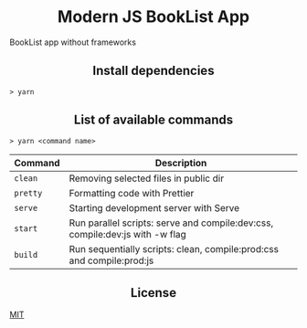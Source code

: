 <h1 align="center">Modern JS BookList App</h1>

BookList app without frameworks

<h2 align="center">Install dependencies</h2>

```
> yarn
```

<h2 align="center">List of available commands</h2>

```
> yarn <command name>
```

<table>
  <thead>
    <tr>
      <th>Command</th>
      <th>Description</th>
    </tr>
  </thead>
  <tbody>
    <tr>
      <td>
        <code>clean</code>
      </td>
      <td>
        Removing selected files in public dir
      </td>
    </tr>
    <tr>
      <td>
        <code>pretty</code>
      </td>
      <td>
        Formatting code with Prettier
      </td>
    </tr>
    <tr>
      <td>
        <code>serve</code>
      </td>
      <td>
        Starting development server with Serve
      </td>
    </tr>
    <tr>
      <td>
        <code>start</code>
      </td>
      <td>
        Run parallel scripts: serve and compile:dev:css, compile:dev:js with -w flag
      </td>
    </tr>
    <tr>
      <td>
        <code>build</code>
      </td>
      <td>
        Run sequentially scripts: clean, compile:prod:css and compile:prod:js
      </td>
    </tr>
  </tbody>
</table>

<h2 align="center">License</h2>

[MIT](/LICENSE)
